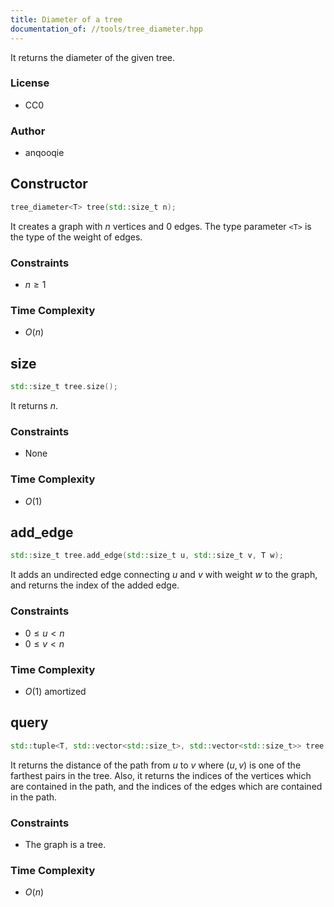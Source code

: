 ```yaml
---
title: Diameter of a tree
documentation_of: //tools/tree_diameter.hpp
---
```


It returns the diameter of the given tree.

### License
- CC0

### Author
- anqooqie

## Constructor
```cpp
tree_diameter<T> tree(std::size_t n);
```

It creates a graph with $n$ vertices and $0$ edges.
The type parameter `<T>` is the type of the weight of edges.

### Constraints
- $n \geq 1$

### Time Complexity
- $O(n)$

## size
```cpp
std::size_t tree.size();
```

It returns $n$.

### Constraints
- None

### Time Complexity
- $O(1)$

## add_edge
```cpp
std::size_t tree.add_edge(std::size_t u, std::size_t v, T w);
```

It adds an undirected edge connecting $u$ and $v$ with weight $w$ to the graph, and returns the index of the added edge.

### Constraints
- $0 \leq u < n$
- $0 \leq v < n$

### Time Complexity
- $O(1)$ amortized

## query
```cpp
std::tuple<T, std::vector<std::size_t>, std::vector<std::size_t>> tree.query();
```

It returns the distance of the path from $u$ to $v$ where $(u, v)$ is one of the farthest pairs in the tree.
Also, it returns the indices of the vertices which are contained in the path, and the indices of the edges which are contained in the path.

### Constraints
- The graph is a tree.

### Time Complexity
- $O(n)$
